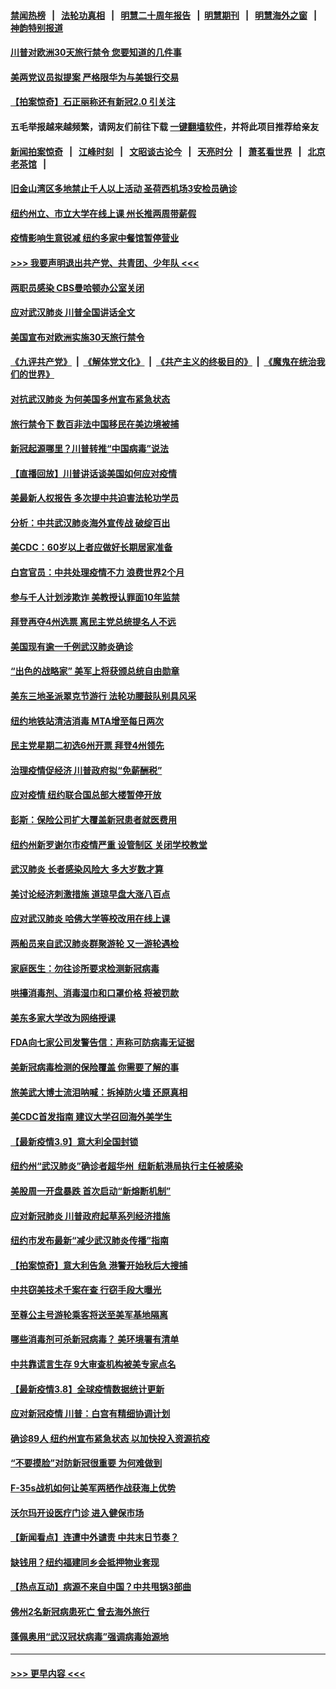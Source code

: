 #### [禁闻热榜](热点新闻.md?=0)  &nbsp;&nbsp;|&nbsp;&nbsp; [法轮功真相](https://github.com/gfw-breaker/truth/blob/master/README.md?=0) &nbsp;&nbsp;|&nbsp;&nbsp; [明慧二十周年报告](https://github.com/gfw-breaker/mh-reports/blob/master/README.md?=0) &nbsp;&nbsp;|&nbsp;&nbsp;[明慧期刊](https://github.com/gfw-breaker/mh-qikan) &nbsp;&nbsp;|&nbsp;&nbsp; [明慧海外之窗](https://github.com/gfw-breaker/mh-news/blob/master/README.md?=0) &nbsp;&nbsp;|&nbsp;&nbsp; [神韵特别报道](https://github.com/gfw-breaker/mh-news/blob/master/shenyun.md?=0)
#### [川普对欧洲30天旅行禁令 您要知道的几件事](../pages/nsc412/n11935870.md?t=03130202) 
#### [美两党议员拟提案 严格限华为与美银行交易](../pages/nsc412/n11935733.md?t=03130202) 
#### [【拍案惊奇】石正丽称还有新冠2.0 引关注](../pages/nsc412/n11934119.md?t=03130202) 
#### 五毛举报越来越频繁，请网友们前往下载 [一键翻墙软件](https://github.com/gfw-breaker/ssr-accounts)，并将此项目推荐给亲友
#### [新闻拍案惊奇](https://github.com/gfw-breaker/banned-news/blob/master/pages/link4.md) &nbsp;&nbsp;|&nbsp;&nbsp; [江峰时刻](https://github.com/gfw-breaker/banned-news/blob/master/pages/link4.md) &nbsp;&nbsp;|&nbsp;&nbsp; [文昭谈古论今](https://github.com/gfw-breaker/banned-news/blob/master/pages/link4.md) &nbsp;&nbsp;|&nbsp;&nbsp; [天亮时分](https://github.com/gfw-breaker/banned-news/blob/master/pages/link4.md) &nbsp;&nbsp;|&nbsp;&nbsp; [萧茗看世界](https://github.com/gfw-breaker/banned-news/blob/master/pages/link4.md) &nbsp;&nbsp;|&nbsp;&nbsp; [北京老茶馆](https://github.com/gfw-breaker/banned-news/blob/master/pages/link4.md) &nbsp;&nbsp;|&nbsp;&nbsp; 
#### [旧金山湾区多地禁止千人以上活动  圣荷西机场3安检员确诊](../pages/nsc412/n11934646.md?t=03130202) 
#### [纽约州立、市立大学在线上课 州长推两周带薪假](../pages/nsc412/n11934353.md?t=03130202) 
#### [疫情影响生意锐减  纽约多家中餐馆暂停营业](../pages/nsc412/n11934327.md?t=03130202) 
#### [>>> 我要声明退出共产党、共青团、少年队 <<<](https://github.com/begood0513/goodnews/blob/master/quit/letter.md) 
#### [两职员感染  CBS曼哈顿办公室关闭](../pages/nsc412/n11934324.md?t=03130202) 
#### [应对武汉肺炎 川普全国讲话全文](../pages/nsc412/n11934150.md?t=03130202) 
#### [美国宣布对欧洲实施30天旅行禁令](../pages/nsc412/n11933815.md?t=03130202) 
#### [《九评共产党》](https://github.com/begood0513/9ping.md/blob/master/README.md) &nbsp;|&nbsp; [《解体党文化》](../../../../jtdwh.md/blob/master/README.md)  &nbsp;|&nbsp; [《共产主义的终极目的》](../../../../gczydzjmd.md/blob/master/README.md) &nbsp;|&nbsp; [《魔鬼在统治我们的世界》](../../../../mgztzwmdsj.md/blob/master/README.md) 
#### [对抗武汉肺炎 为何美国多州宣布紧急状态](../pages/nsc412/n11933167.md?t=03130202) 
#### [旅行禁令下 数百非法中国移民在美边境被捕](../pages/nsc412/n11933581.md?t=03130202) 
#### [新冠起源哪里？川普转推“中国病毒”说法](../pages/nsc412/n11933596.md?t=03130202) 
#### [【直播回放】川普讲话谈美国如何应对疫情](../pages/nsc412/n11933533.md?t=03130202) 
#### [美最新人权报告 多次提中共迫害法轮功学员](../pages/nsc412/n11933487.md?t=03130202) 
#### [分析：中共武汉肺炎海外宣传战 破绽百出](../pages/nsc412/n11933338.md?t=03130202) 
#### [美CDC：60岁以上者应做好长期居家准备](../pages/nsc412/n11933128.md?t=03130202) 
#### [白宫官员：中共处理疫情不力 浪费世界2个月](../pages/nsc412/n11932744.md?t=03130202) 
#### [参与千人计划涉欺诈 美教授认罪面10年监禁](../pages/nsc412/n11932927.md?t=03130202) 
#### [拜登再夺4州选票 离民主党总统提名人不远](../pages/nsc412/n11932668.md?t=03130202) 
#### [美国现有逾一千例武汉肺炎确诊](../pages/nsc412/n11932451.md?t=03130202) 
#### [“出色的战略家” 美军上将获颁总统自由勋章](../pages/nsc412/n11932193.md?t=03130202) 
#### [美东三地圣派翠克节游行  法轮功腰鼓队别具风采](../pages/nsc412/n11931646.md?t=03130202) 
#### [纽约地铁站清洁消毒  MTA增至每日两次](../pages/nsc412/n11931570.md?t=03130202) 
#### [民主党星期二初选6州开票 拜登4州领先](../pages/nsc412/n11931114.md?t=03130202) 
#### [治理疫情促经济 川普政府拟“免薪酬税”](../pages/nsc412/n11931088.md?t=03130202) 
#### [应对疫情 纽约联合国总部大楼暂停开放](../pages/nsc412/n11930658.md?t=03130202) 
#### [彭斯：保险公司扩大覆盖新冠患者就医费用](../pages/nsc412/n11930726.md?t=03130202) 
#### [纽约州新罗谢尔市疫情严重  设管制区 关闭学校教堂](../pages/nsc412/n11930740.md?t=03130202) 
#### [武汉肺炎 长者感染风险大 多大岁数才算](../pages/nsc412/n11930449.md?t=03130202) 
#### [美讨论经济刺激措施 道琼早盘大涨八百点](../pages/nsc412/n11930191.md?t=03130202) 
#### [应对武汉肺炎 哈佛大学等校改用在线上课](../pages/nsc412/n11930193.md?t=03130202) 
#### [两船员来自武汉肺炎群聚游轮 又一游轮遇检](../pages/nsc412/n11929594.md?t=03130202) 
#### [家庭医生：勿往诊所要求检测新冠病毒](../pages/nsc412/n11928883.md?t=03130202) 
#### [哄擡消毒剂、消毒湿巾和口罩价格  将被罚款](../pages/nsc412/n11928907.md?t=03130202) 
#### [美东多家大学改为网络授课](../pages/nsc412/n11928896.md?t=03130202) 
#### [FDA向七家公司发警告信：声称可防病毒无证据](../pages/nsc412/n11928912.md?t=03130202) 
#### [美新冠病毒检测的保险覆盖 你需要了解的事](../pages/nsc412/n11928755.md?t=03130202) 
#### [旅美武大博士流泪呐喊：拆掉防火墙 还原真相](../pages/nsc412/n11928097.md?t=03130202) 
#### [美CDC首发指南 建议大学召回海外美学生](../pages/nsc412/n11928060.md?t=03130202) 
#### [【最新疫情3.9】意大利全国封锁](../pages/nsc412/n11925735.md?t=03130202) 
#### [纽约州“武汉肺炎”确诊者超华州  纽新航港局执行主任被感染](../pages/nsc412/n11927714.md?t=03130202) 
#### [美股周一开盘暴跌 首次启动“新熔断机制”](../pages/nsc412/n11927447.md?t=03130202) 
#### [应对新冠肺炎 川普政府起草系列经济措施](../pages/nsc412/n11927327.md?t=03130202) 
#### [纽约市发布最新“减少武汉肺炎传播”指南](../pages/nsc412/n11926234.md?t=03130202) 
#### [【拍案惊奇】意大利告急 港警开始秋后大搜捕](../pages/nsc412/n11926063.md?t=03130202) 
#### [中共窃美技术千案在查 行窃手段大曝光](../pages/nsc412/n11874117.md?t=03130202) 
#### [至尊公主号游轮乘客将送至美军基地隔离](../pages/nsc412/n11925689.md?t=03130202) 
#### [哪些消毒剂可杀新冠病毒？ 美环境署有清单](../pages/nsc412/n11923343.md?t=03130202) 
#### [中共靠谎言生存 9大审查机构被美专家点名](../pages/nsc412/n11925444.md?t=03130202) 
#### [【最新疫情3.8】全球疫情数据统计更新](../pages/nsc412/n11923562.md?t=03130202) 
#### [应对新冠疫情 川普：白宫有精细协调计划](../pages/nsc412/n11925128.md?t=03130202) 
#### [确诊89人  纽约州宣布紧急状态  以加快投入资源抗疫](../pages/nsc412/n11925077.md?t=03130202) 
#### [“不要摸脸”对防新冠很重要 为何难做到](../pages/nsc412/n11916113.md?t=03130202) 
#### [F-35s战机如何让美军两栖作战获海上优势](../pages/nsc412/n11896520.md?t=03130202) 
#### [沃尔玛开设医疗门诊 进入健保市场](../pages/nsc412/n11923534.md?t=03130202) 
#### [【新闻看点】连遭中外谴责 中共末日节奏？](../pages/nsc412/n11923402.md?t=03130202) 
#### [缺钱用？纽约福建同乡会抵押物业套现](../pages/nsc412/n11923090.md?t=03130202) 
#### [【热点互动】病源不来自中国？中共甩锅3部曲](../pages/nsc412/n11923404.md?t=03130202) 
#### [佛州2名新冠病患死亡 曾去海外旅行](../pages/nsc412/n11923309.md?t=03130202) 
#### [蓬佩奥用“武汉冠状病毒”强调病毒始源地](../pages/nsc412/n11923252.md?t=03130202) 

----
#### [ >>> 更早内容 <<< ](../indexes/nsc412-earlier.md)
